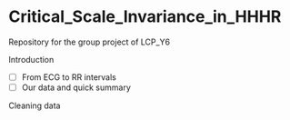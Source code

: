 # Critical_Scale_Invariance_in_HHHR<br />
Repository for the group project of LCP_Y6<br />

Introduction<br />
- [ ] From ECG to RR intervals<br />
- [ ] Our data and quick summary<br />

Cleaning data
